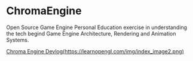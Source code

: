 # ChromaEngine
Open Source Game Engine
Personal Education exercise in understanding the tech begind Game Engine Architecture, Rendering and Animation Systems.

[Chroma Engine Devlog(https://learnopengl.com/img/index_image2.png)](https://www.youtube.com/watch?v=YeyiEYRT1Ac)

